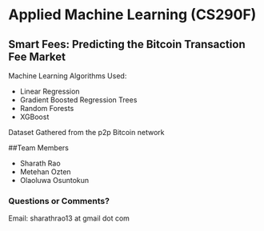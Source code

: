 # Applied Machine Learning (CS290F)

## Smart Fees: Predicting the Bitcoin Transaction Fee Market

Machine Learning Algorithms Used:
* Linear Regression
* Gradient Boosted Regression Trees
* Random Forests
* XGBoost

Dataset
Gathered from the p2p Bitcoin network

##Team Members

- Sharath Rao
- Metehan Ozten
- Olaoluwa Osuntokun

### Questions or Comments?
Email: sharathrao13 at gmail dot com


